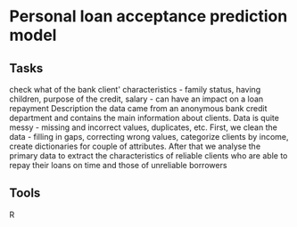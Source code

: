 # Personal loan acceptance prediction model 

## Tasks
check what of the bank client' characteristics - family status, having children, purpose of the credit, salary - can have an impact on a loan repayment
Description
the data came from an anonymous bank credit department and contains the main information about clients. Data is quite messy - missing and incorrect values, duplicates, etc. First, we clean the data - filling in gaps, correcting wrong values, categorize clients by income, create dictionaries for couple of attributes. After that we analyse the primary data to extract the characteristics of reliable clients who are able to repay their loans on time and those of unreliable borrowers

## Tools
R 

